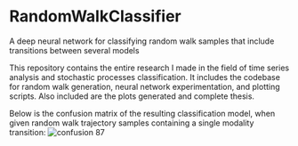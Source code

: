 # RandomWalkClassifier
A deep neural network for classifying random walk samples that include transitions between several models

This repository contains the entire research I made in the field of time series analysis and stochastic processes classification.
It includes the codebase for random walk generation, neural network experimentation, and plotting scripts.
Also included are the plots generated and complete thesis.

Below is the confusion matrix of the resulting classification model, when given random walk trajectory samples containing a single modality transition:
![confusion 87](https://user-images.githubusercontent.com/26568166/201528928-8c7268eb-bc7e-49ce-b2d1-2537b9831695.png)

